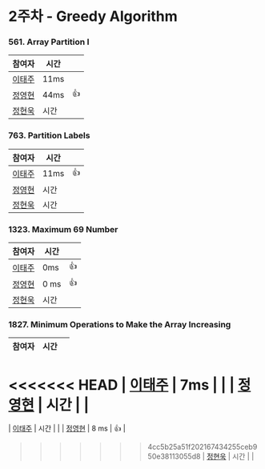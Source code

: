 # 2주차  - Greedy Algorithm
### 561. Array Partition I
| 참여자 | 시간 |  |
|--|--|--|
| [이태주](https://github.com/TaeJu)  | 11ms | |
| [정영현](https://github.com/Young-cpu)  | 44ms | 👍 |
| [정현욱](https://github.com/hyunukjeong)  | 시간 |  |

### 763. Partition Labels
| 참여자 | 시간 |  |
|--|--|--|
| [이태주](https://github.com/TaeJu)  | 11ms | 👍 |
| [정영현](https://github.com/Young-cpu)  | 시간 |  |
| [정현욱](https://github.com/hyunukjeong)  | 시간 |  |

### 1323. Maximum 69 Number
| 참여자 | 시간 |  |
|--|--|--|
| [이태주](https://github.com/TaeJu)  | 0ms | 👍 |
| [정영현](https://github.com/Young-cpu)  | 0 ms | 👍 |
| [정현욱](https://github.com/hyunukjeong)  | 시간 |  |

### 1827. Minimum Operations to Make the Array Increasing
| 참여자 | 시간 |  |
|--|--|--|
<<<<<<< HEAD
| [이태주](https://github.com/TaeJu)  | 7ms |  |
| [정영현](https://github.com/Young-cpu)  | 시간 |  |
=======
| [이태주](https://github.com/TaeJu)  | 시간 |  |
| [정영현](https://github.com/Young-cpu)  | 	8 ms | 👍 |
>>>>>>> 4cc5b25a51f202167434255ceb950e38113055d8
| [정현욱](https://github.com/hyunukjeong)  | 시간 |  |
